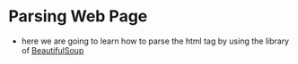 # Parsing Web Page
- here we are going to learn how to parse the html tag by using the library of [BeautifulSoup]('https://www.crummy.com/software/BeautifulSoup/bs4/doc/')